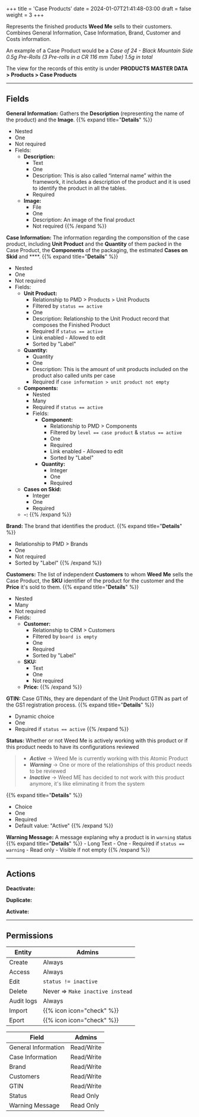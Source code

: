 +++
title = 'Case Products'
date = 2024-01-07T21:41:48-03:00
draft = false
weight = 3
+++

Represents the finished products **Weed Me** sells to their customers.
Combines General Information, Case Information, Brand, Customer and
Costs information.

An example of a Case Product would be a *Case of 24 - Black Mountain*
*Side 0.5g Pre-Rolls (3 Pre-rolls in a CR 116 mm Tube) 1.5g in total*

The view for the records of this entity is under **PRODUCTS MASTER DATA**
**> Products > Case Products**

---

## Fields

**General Information:** Gathers the **Description** (representing the 
name of the product) and the **Image**.
{{% expand title="**Details**" %}}
- Nested
- One
- Not required
- Fields:
    * **Description:**
        - Text
        - One
        - Description: This is also called “internal name” within the
        framework, it includes a description of the product and it is 
        used to identify the product in all the tables.
        - Required
    * **Image:**
        - File
        - One
        - Description: An image of the final product
        - Not required
{{% /expand %}}

**Case Information:** The information regarding the componsition of 
the case product, including **Unit Product** and the **Quantity** of 
them packed in the Case Product, the **Components** of the packaging, 
the estimated **Cases on Skid** and ****.
{{% expand title="**Details**" %}}
- Nested
- One
- Not required
- Fields:
    * **Unit Product:**
        - Relationship to PMD > Products > Unit Products
        - Filtered by `status == active`
        - One
        - Description: Relationship to the Unit Product record that 
        composes the Finished Product
        - Required if `status == active`
        - Link enabled - Allowed to edit
        - Sorted by "Label"
    * **Quantity:**
        - Quantity
        - One
        - Description: This is the amount of unit products included on
        the product also called units per case
        - Required if `case information > unit product not empty` 
    * **Components:**
        - Nested
        - Many
        - Required if `status == active`
        - Fields:
            * **Component:**
                - Relationship to PMD > Components
                - Filtered by `level == case product` & `status == active`
                - One
                - Required
                - Link enabled - Allowed to edit
                - Sorted by "Label"
            * **Quantity:**
                - Integer
                - One
                - Required
    * **Cases on Skid:**
        - Integer
        - One
        - Required
    * **-:**
{{% /expand %}}

**Brand:** The brand that identifies the product.
{{% expand title="**Details**" %}}
- Relationship to PMD > Brands
- One
- Not required
- Sorted by "Label"
{{% /expand %}}

**Customers:** The list of independent **Customers** to whom **Weed**
**Me** sells the Case Product, the **SKU** identifier of the product 
for the customer and the **Price** it's sold to them.
{{% expand title="**Details**" %}}
- Nested
- Many
- Not required
- Fields:
    * **Customer:**
        - Relationship to CRM > Customers
        - Filtered by `board is empty`
        - One
        - Required
        - Sorted by "Label"
    * **SKU:**
        - Text
        - One
        - Not required
    * **Price:**
{{% /expand %}}

**GTIN:** Case GTINs, they are dependant of the Unit Product GTIN as 
part of the GS1 registration process.
{{% expand title="**Details**" %}}
- Dynamic choice
- One
- Required if `status == active`
{{% /expand %}}

**Status:** Whether or not Weed Me is actively working with this
product or if this product needs to have its configurations reviewed
> - ***Active***   -> Weed Me is currently working with this Atomic 
> Product
> - ***Warning***  -> One or more of the relationships of this 
> product needs to be reviewed
> - ***Inactive*** -> Weed ME has decided to not work with this 
> product anymore, it's like eliminating it from the system

{{% expand title="**Details**" %}}
- Choice
- One
- Required
- Default value: "Active"
{{% /expand %}}

**Warning Message:** A message explaning why a product is in 
`warning` status
{{% expand title="**Details**" %}}
    - Long Text
    - One
    - Required if `status == warning`
    - Read only
    - Visible if not empty
{{% /expand %}}

---

## Actions

**Deactivate:**

**Duplicate:**

**Activate:**

---

## Permissions

| Entity | Admins |
| --- | --- |
| Create | Always |
| Access | Always |
| Edit | `status != inactive` |
| Delete | Never => `Make inactive instead` |
| Audit logs | Always |
| Import | {{% icon icon="check" %}} |
| Eport | {{% icon icon="check" %}} |

| Field | Admins |
| --- | --- |
| General Information | Read/Write |
| Case Information | Read/Write |
| Brand | Read/Write |
| Customers | Read/Write |
| GTIN | Read/Write |
| Status | Read Only |
| Warning Message | Read Only |